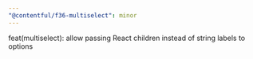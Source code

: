 ```yaml
---
"@contentful/f36-multiselect": minor
---
```


feat(multiselect): allow passing React children instead of string labels to options
